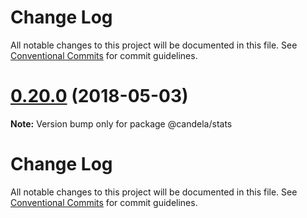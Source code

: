 # Change Log

All notable changes to this project will be documented in this file.
See [Conventional Commits](https://conventionalcommits.org) for commit guidelines.

<a name="0.20.0"></a>
# [0.20.0](https://github.com/kitware/candela/compare/v0.19.1...v0.20.0) (2018-05-03)




**Note:** Version bump only for package @candela/stats

# Change Log

All notable changes to this project will be documented in this file.
See [Conventional Commits](https://conventionalcommits.org) for commit guidelines.
